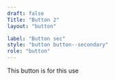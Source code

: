 ```yaml
---
draft: false
Title: "Button 2"
layout: "button"

label: "Button sec"
style: "button button--secondary"
role: "button"
---
```


This button is for this use
